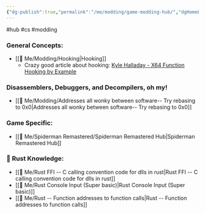 ```yaml
---
{"dg-publish":true,"permalink":"/me/modding/game-modding-hub/","dgHomeLink":true,"dgPassFrontmatter":false}
---
```


#hub #cs #modding 

### General Concepts:
* [[🌟 Me/Modding/Hooking|Hooking]]
	* Crazy good article about hooking: [Kyle Halladay - X64 Function Hooking by Example](http://kylehalladay.com/blog/2020/11/13/Hooking-By-Example.html)

### Disassemblers, Debuggers, and Decompilers, oh my!
* [[🌟 Me/Modding/Addresses all wonky between software-- Try rebasing to 0x0|Addresses all wonky between software-- Try rebasing to 0x0]]

### Game Specific:
* [[🌟 Me/Spiderman Remastered/Spiderman Remastered Hub|Spiderman Remastered Hub]]

### 🧠 Rust Knowledge:
- [[🌟 Me/Rust FFI -- C calling convention code for dlls in rust|Rust FFI -- C calling convention code for dlls in rust]]
- [[🌟 Me/Rust Console Input (Super basic)|Rust Console Input (Super basic)]]
- [[🌟 Me/Rust -- Function addresses to function calls|Rust -- Function addresses to function calls]]
